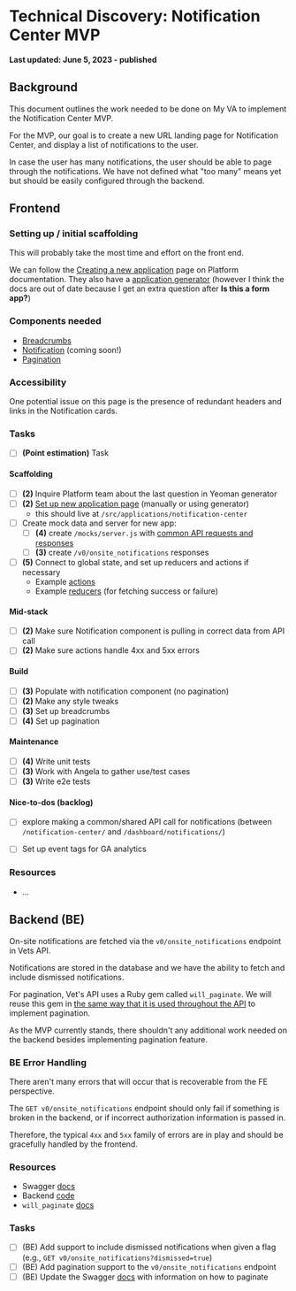 # Technical Discovery: Notification Center MVP
**Last updated: June 5, 2023 - published**

## Background
This document outlines the work needed to be done on My VA to implement the Notification Center MVP.

For the MVP, our goal is to create a new URL landing page for Notification Center, and display a list of notifications to the user.

In case the user has many notifications, the user should be able to page through the notifications. We have not defined what "too many" means yet but should be easily configured through the backend.

## Frontend
### Setting up / initial scaffolding 

This will probably take the most time and effort on the front end. 

We can follow the [Creating a new application](https://depo-platform-documentation.scrollhelp.site/developer-docs/creating-a-new-application) page on Platform documentation. They also have a [application generator](https://depo-platform-documentation.scrollhelp.site/developer-docs/va-gov-application-generator) (however I think the docs are out of date because I get an extra question after **Is this a form app?**)

### Components needed

- [Breadcrumbs](https://design.va.gov/components/breadcrumbs)
- [Notification](https://va-notification--60f9b557105290003b387cd5.chromatic.com/?path=/docs/components-va-notification--default) (coming soon!)
- [Pagination](https://design.va.gov/components/pagination)

### Accessibility

One potential issue on this page is the presence of redundant headers and links in the Notification cards.

### Tasks
- [ ] **(Point estimation)** Task

#### Scaffolding
- [ ] **(2)** Inquire Platform team about the last question in Yeoman generator
- [ ] **(2)** [Set up new application page](https://depo-platform-documentation.scrollhelp.site/developer-docs/creating-a-new-application) (manually or using generator)
   - this should live at `/src/applications/notification-center`
- [ ] Create mock data and server for new app: 
  - [ ] **(4)** create `/mocks/server.js` with [common API requests and responses](https://depo-platform-documentation.scrollhelp.site/developer-docs/creating-a-new-application)
  - [ ] **(3)** create `/v0/onsite_notifications` responses
- [ ] **(5)** Connect to global state, and set up reducers and actions if necessary
  - Example [actions](https://github.com/department-of-veterans-affairs/vets-website/blob/main/src/applications/personalization/dashboard/actions/notifications.js)
  - Example [reducers](https://github.com/department-of-veterans-affairs/vets-website/blob/main/src/applications/personalization/dashboard/reducers/notifications.js) (for fetching success or failure)

#### Mid-stack
- [ ] **(2)** Make sure Notification component is pulling in correct data from API call
- [ ] **(2)** Make sure actions handle 4xx and 5xx errors

#### Build
- [ ] **(3)** Populate with notification component (no pagination) 
- [ ] **(2)** Make any style tweaks
- [ ] **(3)** Set up breadcrumbs
- [ ] **(4)** Set up pagination

#### Maintenance
- [ ] **(4)** Write unit tests
- [ ] **(3)** Work with Angela to gather use/test cases
- [ ] **(3)** Write e2e tests

#### Nice-to-dos (backlog)
- [ ] explore making a common/shared API call for notifications (between `/notification-center/` and `/dashboard/notifications/`)
- [ ] Set up event tags for GA analytics


### Resources
- ...

## Backend (BE)
On-site notifications are fetched via the `v0/onsite_notifications` endpoint in Vets API.

Notifications are stored in the database and we have the ability to fetch and include dismissed notifications.

For pagination, Vet's API uses a Ruby gem called `will_paginate`. We will reuse this gem in [the same way that it is used throughout the API](https://github.com/search?q=repo%3Adepartment-of-veterans-affairs%2Fvets-api%20paginate&type=code) to implement pagination.

As the MVP currently stands, there shouldn't any additional work needed on the backend besides implementing pagination feature.

### BE Error Handling
There aren't many errors that will occur that is recoverable from the FE perspective.

The `GET v0/onsite_notifications` endpoint should only fail if something is broken in the backend, or if incorrect authorization information is passed in.

Therefore, the typical `4xx` and `5xx` family of errors are in play and should be gracefully handled by the frontend.

### Resources
- Swagger [docs](https://department-of-veterans-affairs.github.io/va-digital-services-platform-docs/api-reference/#/my_va/listOnsiteNotification)
- Backend [code](https://github.com/department-of-veterans-affairs/vets-api/blob/master/app/controllers/v0/onsite_notifications_controller.rb)
- `will_paginate` [docs](https://github.com/mislav/will_paginate/wiki)

### Tasks
- [ ] (BE) Add support to include dismissed notifications when given a flag (e.g., `GET v0/onsite_notifications?dismissed=true`)
- [ ] (BE) Add pagination support to the `v0/onsite_notifications` endpoint
- [ ] (BE) Update the Swagger [docs](https://department-of-veterans-affairs.github.io/va-digital-services-platform-docs/api-reference/#/my_va/listOnsiteNotification) with information on how to paginate
